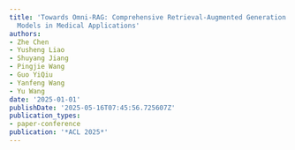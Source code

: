 ```yaml
---
title: 'Towards Omni-RAG: Comprehensive Retrieval-Augmented Generation for Large Language
  Models in Medical Applications'
authors:
- Zhe Chen
- Yusheng Liao
- Shuyang Jiang
- Pingjie Wang
- Guo YiQiu
- Yanfeng Wang
- Yu Wang
date: '2025-01-01'
publishDate: '2025-05-16T07:45:56.725607Z'
publication_types:
- paper-conference
publication: '*ACL 2025*'
---
```

